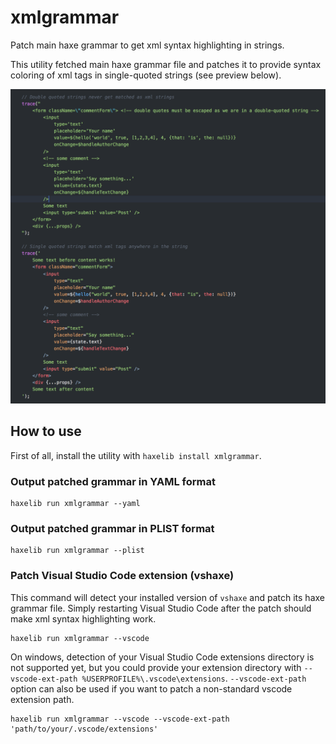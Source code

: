 # xmlgrammar

Patch main haxe grammar to get xml syntax highlighting in strings.

This utility fetched main haxe grammar file and patches it to provide syntax coloring of xml tags in single-quoted strings (see preview below).

![preview of haxe xmlgrammar](preview.png)

## How to use

First of all, install the utility with ``haxelib install xmlgrammar``.

### Output patched grammar in YAML format

```
haxelib run xmlgrammar --yaml
```

### Output patched grammar in PLIST format

```
haxelib run xmlgrammar --plist
```

### Patch Visual Studio Code extension (vshaxe)

This command will detect your installed version of `vshaxe` and patch its haxe grammar file. Simply restarting Visual Studio Code after the patch should make xml syntax highlighting work.

```
haxelib run xmlgrammar --vscode
```

On windows, detection of your Visual Studio Code extensions directory is not supported yet, but you could provide your extension directory with ``--vscode-ext-path %USERPROFILE%\.vscode\extensions``. ``--vscode-ext-path`` option can also be used if you want to patch a non-standard vscode extension path.

```
haxelib run xmlgrammar --vscode --vscode-ext-path 'path/to/your/.vscode/extensions'
```
